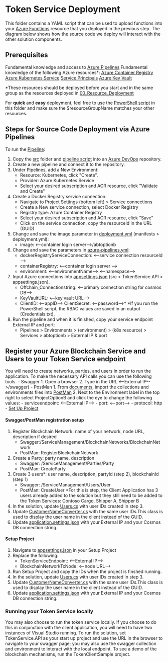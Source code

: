 # Token Service Deployment

This folder contains a YAML script that can be used to upload functions into your [Azure Functions](https://azure.microsoft.com/en-us/services/functions/) resource that you deployed in the previous step. The diagram below shows how the source code we deploy will interact with the other solution components.

 
## Prerequisites
Fundamental knowledge and access to [Azure Pipelines](https://azure.microsoft.com/en-us/services/devops/pipelines/)
Fundamental knowledge of the following Azure resources*:
[Azure Container Registry](https://azure.microsoft.com/en-us/services/container-registry/)
[Azure Kubernetes Service](https://azure.microsoft.com/en-us/services/kubernetes-service/)
[Service Principals](https://docs.microsoft.com/en-us/azure/active-directory/develop/app-objects-and-service-principals)
[Azure Key Vault](https://azure.microsoft.com/en-us/services/key-vault/)

*These resources should be deployed before you start and in the same group as the resources deployed in [00_Resource_Deployment](../00_Resource_Deployment)

For **quick** and **easy** deployment, feel free to use the [PowerShell script](./tokenserviceresources.ps1) in this folder and make sure the $resourceGroupName matches your other resources.

## Steps for Source Code Deployment via Azure Pipelines

To run the [Pipeline](./azure-pipelines.yml):


1. Copy the [src](./src) folder and [pipeline script](./azure-pipelines.yml) into an [Azure DevOps](https://azure.microsoft.com/en-us/services/devops/) repository.
2. Create a new pipeline and connect it to the repository.
3. Under Pipelines, add a New Environment:
    - Resource: Kubernetes, click "Create".
    - Provider: Azure Kubernetes Service
    - Select your desired subscription and ACR resource, click "Validate and Create"
4. Create a Docker Registry service connection:
    - Navigate to Project Settings (bottom left) > Service connections
    - Create a New service connection, select Docker Registry
    - Registry type: Azure Container Registry
    - Select your desired subscription and ACR resource, click "Save"
    - Click on the service connection, copy the resourceId in the URL (GUID)
5. Change and save the image parameter in [deployment.yml](./deployment.yml) (manifests > deployment.yml):
    - image: <--container login server-->/abtoptionb
6. Change and save the parameters in [azure-pipelines.yml](./azure-pipelines.yml):
    - dockerRegistryServiceConnection: <--service connection resourceId -->
    - containerRegistry: <--container login server -->
    - environment: <--environmentName-->.<--namespace-->
7. Input Azure connections into [appsettings.json](./src/Microsoft.TokenService.API/appsettings.json) (src > TokenService.API > appsettings.json).
    - Offchain_Connectionstring: <--primary connection string for cosmos DB-->
    - KeyVaultURL: <--key vault URL-->
    - ClientID: <--appID--> ClientSecret: <--password-->*
*If you run the PowerShell script, the RBAC values are saved in an outpot (Credentials.txt).
8. Run the pipeline and when it is finished, copy your service endpoint External IP and port:
    - Pipelines > Environments > (environment) > (k8s resource) > Services > abtoptionb > External IP & port

## Register your Azure Blockchain Service and Users to your Token Service endpoint

You will need to create networks, parties, and users in order to run the application. To make the necessary API calls you can use the following tools.
    - Swagger
        1. Open a browser
        2. Type in the URL <--External IP-->/swagger)
    - PostMan
        1. From [documents](./documents), import the collections and environments files into [PostMan](https://www.postman.com/)
        2. Next to the Environment label in the top right to select ProjectOptionB and click the eye to change the following values:
            - serviceendpoint: <--External IP-->
            - port: <--port-->
            - protocol: http
     - [Set Up Project](../01_Source_Code_Deployment/src/ContosoCargo.DigitalDocument.Setup)

#### Swagger/PostMan registration setup
1. Register Blockchain Network: name of your network, node URL, description if desired
	- Swagger:/ServiceManagement/BlockchainNetworks/BlockchainNetwork
	- PostMan: RegisterBlockchainNetwork
2. Create a Party: party name, description
	- Swagger: /ServiceManagement/Parties/Party
	- PostMan: CreateParty
3. Create 3 users*: user name, description, partyId (step 2), blockchainId (step 1)
	- Swagger: /ServiceManagement/Users/User
	- PostMan: CreateUser
*For this is step, the Client Application has 3 users already added to the solution but they still need to be added to the Token Services: Contoso Cargo, Shipper A, Shipper B
4. In the solution, update [Users.cs](../01_Source_Code_Deployment/src/ContosoCargo.DigitalDocument.Application.WindowsClient/Entities/Users.cs) with user IDs created in step 3.
5. Update [CustomerNameConverter.cs](../01_Source_Code_Deployment/src/ContosoCargo.DigitalDocument.Application.WindowsClient/FieldConverter/CustomerNameConverter.cs) with the same user IDs.This class is used to display the user name in the client instead of the GUID.
6. Update [application.settings.json](../01_Source_Code_Deployment/src/ContosoCargo.DigitalDocument.TokenService.Host/application.settings.json) with your External IP and your Cosmos DB connection string.

#### Setup Project
1. Navigate to [appsettings.json](../01_Source_Code_Deploymentsrc/ContosoCargo.DigitalDocument.Setup/appsettings.json) in your Setup Project
2. Replace the following:
    - TokenServiceEndpoint: <--External IP-->
    - BlockchainNetworkTxNode: <--node URL-->
3. Run Setup Project and copy the IDs when the project is finshed running.
4. In the solution, update [Users.cs](../01_Source_Code_Deployment/src/ContosoCargo.DigitalDocument.Application.WindowsClient/Entities/Users.cs) with user IDs created in step 3.
5. Update [CustomerNameConverter.cs](../01_Source_Code_Deployment/src/ContosoCargo.DigitalDocument.Application.WindowsClient/FieldConverter/CustomerNameConverter.cs) with the same user IDs.This class is used to display the user name in the client instead of the GUID.
6. Update [application.settings.json](../01_Source_Code_Deployment/src/ContosoCargo.DigitalDocument.TokenService.Host/application.settings.json) with your External IP and your Cosmos DB connection string.

### Running your Token Service locally

You may also choose to run the token service locally. If you choose to do this in conjunction with the client application, you will need to have two instances of Visual Studio running. To run the solution, set TokenService.API as your start up project and use the URL in the browser to navigate to your swagger page; you may also use the swagger collection and environment to interact with the local endpoint. To see a demo of the blockchain mechanisms, run the TokenClientSample project.